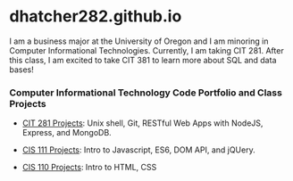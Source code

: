 # dhatcher282.github.io

I am a business major at the University of Oregon and I am minoring in Computer Informational Technologies. Currently, I am taking CIT 281. After this class, I am excited to take CIT 381 to learn more about SQL and data bases!

### Computer Informational Technology Code Portfolio and Class Projects

- [CIT 281 Projects](https://uo-cit.github.io/project-5-dhatcher282/): Unix shell, Git, RESTful Web Apps with NodeJS, Express, and MongoDB.

- [CIS 111 Projects](https://pages.uoregon.edu/dhatcher/111/): Intro to Javascript, ES6, DOM API, and jQUery.

- [CIS 110 Projects](https://pages.uoregon.edu/dhatcher/110/): Intro to HTML, CSS
